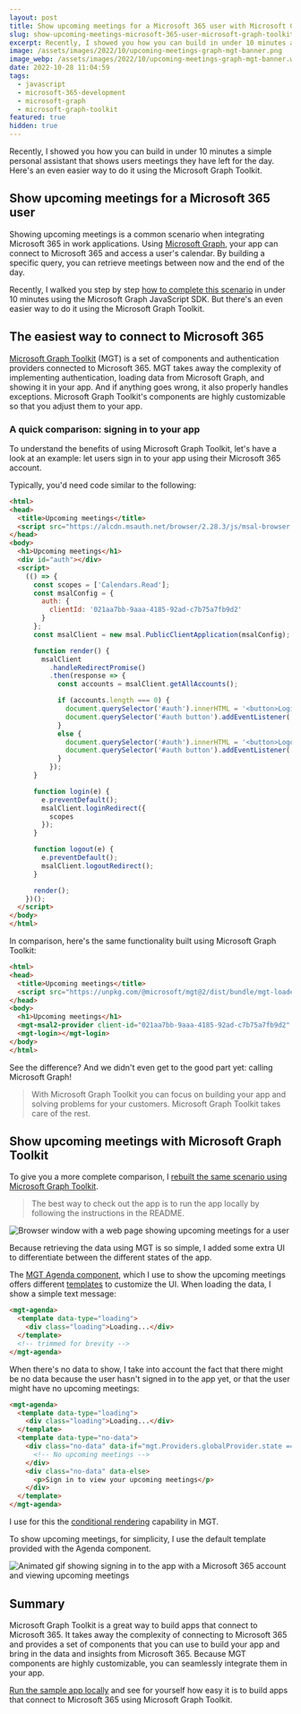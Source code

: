 ```yaml
---
layout: post
title: Show upcoming meetings for a Microsoft 365 user with Microsoft Graph Toolkit
slug: show-upcoming-meetings-microsoft-365-user-microsoft-graph-toolkit
excerpt: Recently, I showed you how you can build in under 10 minutes a simple personal assistant that shows users meetings they have left for the day. Here's an even easier way to do it using the Microsoft Graph Toolkit.
image: /assets/images/2022/10/upcoming-meetings-graph-mgt-banner.png
image_webp: /assets/images/2022/10/upcoming-meetings-graph-mgt-banner.webp
date: 2022-10-28 11:04:59
tags:
  - javascript
  - microsoft-365-development
  - microsoft-graph
  - microsoft-graph-toolkit
featured: true
hidden: true
---
```


Recently, I showed you how you can build in under 10 minutes a simple personal assistant that shows users meetings they have left for the day. Here's an even easier way to do it using the Microsoft Graph Toolkit.

## Show upcoming meetings for a Microsoft 365 user

Showing upcoming meetings is a common scenario when integrating Microsoft 365 in work applications. Using [Microsoft Graph](https://developer.microsoft.com/graph?WT.mc_id=m365-80553-wmastyka), your app can connect to Microsoft 365 and access a user's calendar. By building a specific query, you can retrieve meetings between now and the end of the day.

Recently, I walked you step by step [how to complete this scenario](https://www.freecodecamp.org/news/how-to-show-upcoming-meetings-for-a-microsoft-365-user/) in under 10 minutes using the Microsoft Graph JavaScript SDK. But there's an even easier way to do it using the Microsoft Graph Toolkit.

## The easiest way to connect to Microsoft 365

[Microsoft Graph Toolkit](https://learn.microsoft.com/graph/toolkit/overview?WT.mc_id=m365-80553-wmastyka) (MGT) is a set of components and authentication providers connected to Microsoft 365. MGT takes away the complexity of implementing authentication, loading data from Microsoft Graph, and showing it in your app. And if anything goes wrong, it also properly handles exceptions. Microsoft Graph Toolkit's components are highly customizable so that you adjust them to your app.

### A quick comparison: signing in to your app

To understand the benefits of using Microsoft Graph Toolkit, let's have a look at an example: let users sign in to your app using their Microsoft 365 account.

Typically, you'd need code similar to the following:

```html
<html>
<head>
  <title>Upcoming meetings</title>
  <script src="https://alcdn.msauth.net/browser/2.28.3/js/msal-browser.min.js"></script>
</head>
<body>
  <h1>Upcoming meetings</h1>
  <div id="auth"></div>
  <script>
    (() => {
      const scopes = ['Calendars.Read'];
      const msalConfig = {
        auth: {
          clientId: '021aa7bb-9aaa-4185-92ad-c7b75a7fb9d2'
        }
      };
      const msalClient = new msal.PublicClientApplication(msalConfig);

      function render() {
        msalClient
          .handleRedirectPromise()
          .then(response => {
            const accounts = msalClient.getAllAccounts();

            if (accounts.length === 0) {
              document.querySelector('#auth').innerHTML = '<button>Login</button>';
              document.querySelector('#auth button').addEventListener('click', login);
            }
            else {
              document.querySelector('#auth').innerHTML = '<button>Logout</button>';
              document.querySelector('#auth button').addEventListener('click', logout);
            }
          });
      }

      function login(e) {
        e.preventDefault();
        msalClient.loginRedirect({
          scopes
        });
      }

      function logout(e) {
        e.preventDefault();
        msalClient.logoutRedirect();
      }

      render();
    })();
  </script>
</body>
</html>
```

In comparison, here's the same functionality built using Microsoft Graph Toolkit:

```html
<html>
<head>
  <title>Upcoming meetings</title>
  <script src="https://unpkg.com/@microsoft/mgt@2/dist/bundle/mgt-loader.js"></script>
</head>
<body>
  <h1>Upcoming meetings</h1>
  <mgt-msal2-provider client-id="021aa7bb-9aaa-4185-92ad-c7b75a7fb9d2" scopes="Calendars.Read"></mgt-msal2-provider>
  <mgt-login></mgt-login>
</body>
</html>
```

See the difference? And we didn't even get to the good part yet: calling Microsoft Graph!

> With Microsoft Graph Toolkit you can focus on building your app and solving problems for your customers. Microsoft Graph Toolkit takes care of the rest.

## Show upcoming meetings with Microsoft Graph Toolkit

To give you a more complete comparison, I [rebuilt the same scenario using Microsoft Graph Toolkit](https://github.com/waldekmastykarz/graph-mgt-upcomingmeetings).

> The best way to check out the app is to run the app locally by following the instructions in the README.

<p><picture>
  <source srcset="/assets/images/2022/10/upcoming-meetings-graph-mgt.webp" type="image/webp">
  <img src="/assets/images/2022/10/upcoming-meetings-graph-mgt.png" alt="Browser window with a web page showing upcoming meetings for a user">
</picture></p>

Because retrieving the data using MGT is so simple, I added some extra UI to differentiate between the different states of the app.

The [MGT Agenda component](https://learn.microsoft.com/graph/toolkit/components/agenda?WT.mc_id=m365-80553-wmastyka), which I use to show the upcoming meetings offers different [templates](https://learn.microsoft.com/graph/toolkit/components/agenda?WT.mc_id=m365-80553-wmastyka#templates) to customize the UI. When loading the data, I show a simple text message:

```html
<mgt-agenda>
  <template data-type="loading">
    <div class="loading">Loading...</div>
  </template>
  <!-- trimmed for brevity -->
</mgt-agenda>
```

When there's no data to show, I take into account the fact that there might be no data because the user hasn't signed in to the app yet, or that the user might have no upcoming meetings:

```html
<mgt-agenda>
  <template data-type="loading">
    <div class="loading">Loading...</div>
  </template>
  <template data-type="no-data">
    <div class="no-data" data-if="mgt.Providers.globalProvider.state === mgt.ProviderState.SignedIn">
      <!-- No upcoming meetings -->
    </div>
    <div class="no-data" data-else>
      <p>Sign in to view your upcoming meetings</p>
    </div>
  </template>
</mgt-agenda>
```

I use for this the [conditional rendering](https://learn.microsoft.com/graph/toolkit/customize-components/templates?WT.mc_id=m365-80553-wmastyka#conditional-rendering) capability in MGT.

To show upcoming meetings, for simplicity, I use the default template provided with the Agenda component.

![Animated gif showing signing in to the app with a Microsoft 365 account and viewing upcoming meetings](/assets/images/2022/10/upcoming-meetings-mgt.gif)

## Summary

Microsoft Graph Toolkit is a great way to build apps that connect to Microsoft 365. It takes away the complexity of connecting to Microsoft 365 and provides a set of components that you can use to build your app and bring in the data and insights from Microsoft 365. Because MGT components are highly customizable, you can seamlessly integrate them in your app.

[Run the sample app locally](https://github.com/waldekmastykarz/graph-mgt-upcomingmeetings) and see for yourself how easy it is to build apps that connect to Microsoft 365 using Microsoft Graph Toolkit.
